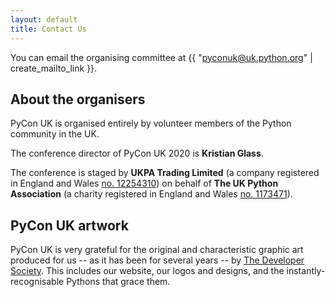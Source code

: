 ```yaml
---
layout: default
title: Contact Us
---
```


You can email the organising committee at {{ "pyconuk@uk.python.org" | create_mailto_link }}.

## About the organisers

PyCon UK is organised entirely by volunteer members of the Python community in the UK.

The conference director of PyCon UK 2020 is **Kristian Glass**.

The conference is staged by **UKPA Trading Limited** (a company registered in England and Wales <a href="https://beta.companieshouse.gov.uk/company/12254310">no.&nbsp;12254310</a>) on behalf of **The UK&nbsp;Python Association** (a charity registered in England and Wales <a href="https://beta.charitycommission.gov.uk/charity-details/?regid=1173471&subid=0">no.&nbsp;1173471</a>).

## PyCon UK artwork

PyCon UK is very grateful for the original and characteristic graphic art produced for us -- as it has been for several years -- by [The Developer Society](https://www.dev.ngo). This includes our website, our logos and designs, and the instantly-recognisable Pythons that grace them.
